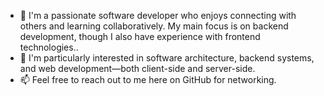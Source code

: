 - 👋 I'm a passionate software developer who enjoys connecting with others and learning collaboratively. My main focus is on backend development, though I also have experience with frontend technologies..
- 👀 I'm particularly interested in software architecture, backend systems, and web development—both client-side and server-side.
- 📫 Feel free to reach out to me here on GitHub for networking.

<!---
Enter55/Enter55 is a ✨ special ✨ repository because its `README.md` (this file) appears on your GitHub profile.
You can click the Preview link to take a look at your changes.
--->
